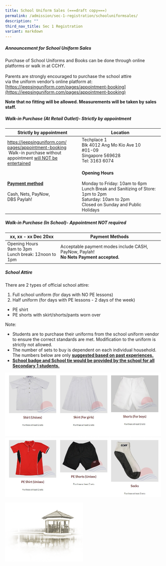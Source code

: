 ```yaml
---
title: School Uniform Sales (===draft copy===)
permalink: /admission/sec-1-registration/schooluniformsales/
description: ""
third_nav_title: Sec 1 Registration
variant: markdown
---
```

##### **Announcement for School Uniform Sales**<br>
Purchase of School Uniforms and Books can be done through online platforms or walk in at CCHY.<br><br>
Parents are strongly encouraged to purchase the school attire  
via the uniform vendor’s online platform at:  
[](https://jeepsinguniform.com/)[https://jeepsinguniform.com/pages/appointment-booking](https://jeepsinguniform.com/pages/appointment-booking)<br>

**Note that no fitting will be allowed.  Measurements will be taken by sales staff.**<br>

##### **Walk-in Purchase (At Retail Outlet)- Strictly by appointment**<br>


| Strictly by appointment 	| Location 	|
|--- | --- |
| [https://jeepsinguniform.com/<br>pages/appointment-booking](https://jeepsinguniform.com/pages/appointment-booking)<br>&nbsp;Walk-in purchase without<br> appointment <u>will NOT be entertained</u> | Techplace 1<br>Blk 4012 Ang Mo Kio Ave 10<br>#01-09<br>Singapore 569628<br>Tel: 3163 6074<br><br> 	| Monday to Friday: 10am to 6pm<br><br>Lunch break and Sanitising of Store - 1pm  to 2pm<br><br>Saturday: 10am to 2pm<br><br>Closed on Sunday and Public Holidays 	|
| <u>**Payment method**</u><br><br>Cash, Nets, PayNow,<br> DBS Paylah! 	| **Opening Hours**<br><br>Monday to Friday: 10am to 6pm<br>Lunch Break and Sanitizing of Store: 1pm to 2pm<br>Saturday: 10am to 2pm<br>Closed on Sunday and Public Holidays |

##### **Walk-in Purchase (In School)- Appointment NOT required**<br>


| xx, xx - xx Dec 20xx 	| Payment Methods 	|
|--- | --- |
| Opening Hours<br>9am to 3pm<br>Lunch break: 12noon to 1pm | Acceptable payment modes include CASH, PayNow, Paylah!<br>**No Nets Payment accepted.**	|

##### **School Attire**<br>

There are 2 types of official school attire:<br>
1. Full school uniform (for days with NO PE lessons)<br>
2. Half uniform (for days with PE lessons - 2 days of the week)<br>
* PE shirt<br>
* PE shorts with skirt/shorts/pants worn over<br>

Note:<br>
* Students are to purchase their uniforms from the school uniform vendor to ensure the correct standards are met.  Modification to the uniform is strictly not allowed.<br>
* The number of sets to buy is dependent on each individual household.  The numbers below are only <u>**suggested based on past experiences.**</u><br>
* <u>**School badge and School tie would be provided by the school for all Secondary 1 students.**</u>

![](/images/Admission/Sec%201%20Registration/school%20uniform%20sales%20pic%201.jpg)

<img src="/images/pavilion.png" style="width:50%">